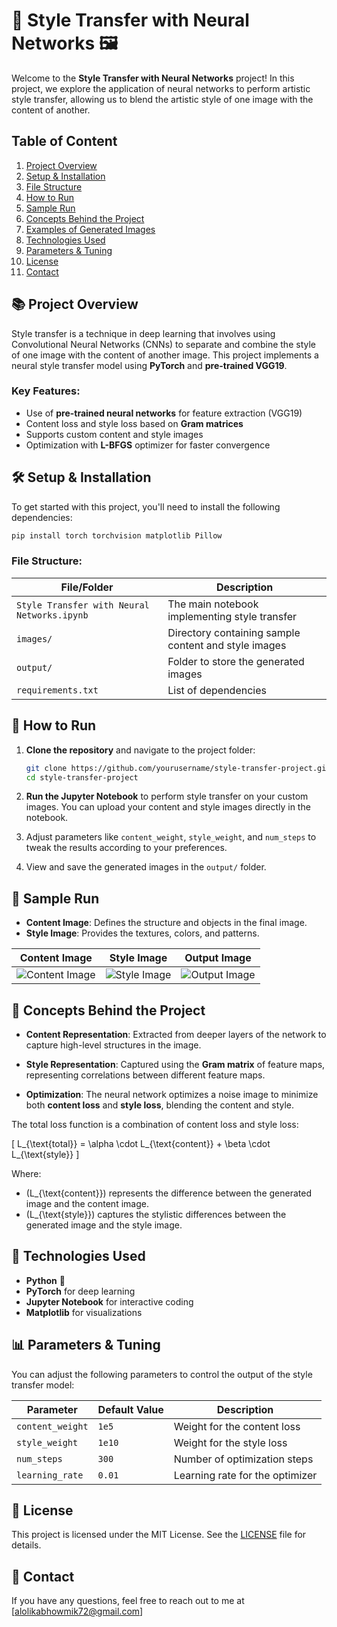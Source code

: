 # 🎨 Style Transfer with Neural Networks 🖼️

Welcome to the **Style Transfer with Neural Networks** project! In this project, we explore the application of neural networks to perform artistic style transfer, allowing us to blend the artistic style of one image with the content of another. 

## Table of Content

1. [Project Overview](#-project-overview)
2. [Setup & Installation](#-setup--installation)
3. [File Structure](#-file-structure)
4. [How to Run](#-how-to-run)
5. [Sample Run](#-sample-run)
6. [Concepts Behind the Project](#-concepts-behind-the-project)
7. [Examples of Generated Images](#-examples-of-generated-images)
8. [Technologies Used](#-technologies-used)
9. [Parameters & Tuning](#-parameters--tuning)
10. [License](#-license)
11. [Contact](#-contact)

## 📚 Project Overview

Style transfer is a technique in deep learning that involves using Convolutional Neural Networks (CNNs) to separate and combine the style of one image with the content of another image. This project implements a neural style transfer model using **PyTorch** and **pre-trained VGG19**.

### Key Features:
- Use of **pre-trained neural networks** for feature extraction (VGG19)
- Content loss and style loss based on **Gram matrices**
- Supports custom content and style images
- Optimization with **L-BFGS** optimizer for faster convergence

## 🛠️ Setup & Installation

To get started with this project, you'll need to install the following dependencies:

```bash
pip install torch torchvision matplotlib Pillow
```

### File Structure:

| File/Folder                           | Description                                           |
|---------------------------------------|-------------------------------------------------------|
| `Style Transfer with Neural Networks.ipynb` | The main notebook implementing style transfer        |
| `images/`                             | Directory containing sample content and style images  |
| `output/`                             | Folder to store the generated images                  |
| `requirements.txt`                    | List of dependencies                                  |

## 🚀 How to Run

1. **Clone the repository** and navigate to the project folder:

   ```bash
   git clone https://github.com/yourusername/style-transfer-project.git
   cd style-transfer-project
   ```
2. **Run the Jupyter Notebook** to perform style transfer on your custom images. You can upload your content and style images directly in the notebook.

3. Adjust parameters like `content_weight`, `style_weight`, and `num_steps` to tweak the results according to your preferences.

4. View and save the generated images in the `output/` folder.

## 📸 Sample Run

- **Content Image**: Defines the structure and objects in the final image.
- **Style Image**: Provides the textures, colors, and patterns.

| Content Image                                                                                  | Style Image                                                                                   | Output Image                   |
|------------------------------------------------------------------------------------------------|-----------------------------------------------------------------------------------------------|--------------------------------|
| ![Content Image](https://raw.githubusercontent.com/alo7lika/PyVerse/refs/heads/main/Machine_Learning/Style%20Transfer%20with%20Neural%20Network/content%20image.jpg) | ![Style Image](https://raw.githubusercontent.com/alo7lika/PyVerse/refs/heads/main/Machine_Learning/Style%20Transfer%20with%20Neural%20Network/style%20image.jpg) | ![Output Image](output/generated.jpg) |


## 🔬 Concepts Behind the Project

- **Content Representation**: Extracted from deeper layers of the network to capture high-level structures in the image.
  
- **Style Representation**: Captured using the **Gram matrix** of feature maps, representing correlations between different feature maps.

- **Optimization**: The neural network optimizes a noise image to minimize both **content loss** and **style loss**, blending the content and style.

The total loss function is a combination of content loss and style loss:

\[
L_{\text{total}} = \alpha \cdot L_{\text{content}} + \beta \cdot L_{\text{style}}
\]

Where:

- \(L_{\text{content}}\) represents the difference between the generated image and the content image.
- \(L_{\text{style}}\) captures the stylistic differences between the generated image and the style image.

## 🧠 Technologies Used

- **Python** 🐍
- **PyTorch** for deep learning
- **Jupyter Notebook** for interactive coding
- **Matplotlib** for visualizations

## 📊 Parameters & Tuning

You can adjust the following parameters to control the output of the style transfer model:

| Parameter       | Default Value | Description                         |
|-----------------|---------------|-------------------------------------|
| `content_weight` | `1e5`         | Weight for the content loss         |
| `style_weight`   | `1e10`        | Weight for the style loss           |
| `num_steps`      | `300`         | Number of optimization steps        |
| `learning_rate`  | `0.01`        | Learning rate for the optimizer     |


## 📄 License

This project is licensed under the MIT License. See the [LICENSE](LICENSE) file for details.

## 💬 Contact

If you have any questions, feel free to reach out to me at [alolikabhowmik72@gmail.com]
